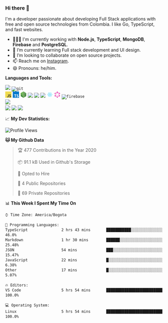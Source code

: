 ### Hi there 👋

I'm a developer passionate about developing Full Stack applications with free and open source technologies from Colombia. I like Go, TypeScript, and fast websites.

- 👨🏽‍💻 I'm currently working with **Node.js**, **TypeScript**, **MongoDB**, **Firebase** and **PostgreSQL**.
- 🌱 I’m currently learning Full stack development and UI design.
- 🚀 I’m looking to collaborate on open source projects.
- 📫   Reach me on [Instagram](https://instagram.com/nexckycort).
- 😄  Pronouns: he/him.

**Languages and Tools:**  

<code><img height="20"  src="https://upload.wikimedia.org/wikipedia/commons/2/2d/Visual_Studio_Code_1.18_icon.svg"></code>
<code><img src="https://www.vectorlogo.zone/logos/git-scm/git-scm-icon.svg" alt="git" height="20"/> </code>
<code><img height="20" src="https://raw.githubusercontent.com/github/explore/80688e429a7d4ef2fca1e82350fe8e3517d3494d/topics/javascript/javascript.png"></code>
<code><img height="20" src="https://raw.githubusercontent.com/github/explore/80688e429a7d4ef2fca1e82350fe8e3517d3494d/topics/typescript/typescript.png"></code>
<code><img height="20" src="https://raw.githubusercontent.com/github/explore/80688e429a7d4ef2fca1e82350fe8e3517d3494d/topics/nodejs/nodejs.png"></code>
<code><img height="20" src="https://deno.land/logo.svg"></code>
<code><img src="https://angular.io/assets/images/logos/angular/shield-large.svg" height="20"></code>
<code><img height="20" src="https://devicon.dev/devicon.git/icons/ionic/ionic-original.svg"></code>
<code><img height="20" src="https://raw.githubusercontent.com/github/explore/80688e429a7d4ef2fca1e82350fe8e3517d3494d/topics/react/react.png"></code>
<code><img height="20" src="https://raw.githubusercontent.com/github/explore/5c058a388828bb5fde0bcafd4bc867b5bb3f26f3/topics/graphql/graphql.png"></code>
<code><img src="https://www.vectorlogo.zone/logos/firebase/firebase-icon.svg" alt="firebase"  height="20"/> </code>
<code><img src="https://devicon.dev/devicon.git/icons/mongodb/mongodb-original.svg"  height="20"/> </code>
<code><img src="https://devicons.github.io/devicon/devicon.git/icons/postgresql/postgresql-original.svg" height="20"/></code>
<code><img src="https://devicon.dev/devicon.git/icons/nginx/nginx-original.svg" height="20"></code>
<code><img src="https://devicon.dev/devicon.git/icons/docker/docker-original.svg" height="20"></code>

<!-- Stats -->
📈 **My Dev Statistics:**  

<!-- waka time stats-->

<!--START_SECTION:waka-->
![Profile Views](http://img.shields.io/badge/Profile%20Views-18-blue)

**🐱 My Github Data** 

> 🏆 477 Contributions in the Year 2020
 > 
> 📦 91.1 kB Used in Github's Storage 
 > 
> 💼 Opted to Hire
 > 
> 📜 4 Public Repositories
 > 
> 🔑 69 Private Repositories 

📊 **This Week I Spent My Time On** 

```text
⌚︎ Time Zone: America/Bogota

💬 Programming Languages: 
TypeScript               2 hrs 43 mins       ███████████░░░░░░░░░░░░░░   46.0% 
Markdown                 1 hr 30 mins        ██████░░░░░░░░░░░░░░░░░░░   25.48% 
JSON                     54 mins             ███░░░░░░░░░░░░░░░░░░░░░░   15.47% 
JavaScript               22 mins             █░░░░░░░░░░░░░░░░░░░░░░░░   6.38% 
Other                    17 mins             █░░░░░░░░░░░░░░░░░░░░░░░░   5.07%

🔥 Editors: 
VS Code                  5 hrs 54 mins       █████████████████████████   100.0%

💻 Operating System: 
Linux                    5 hrs 54 mins       █████████████████████████   100.0%

```


<!--END_SECTION:waka-->
